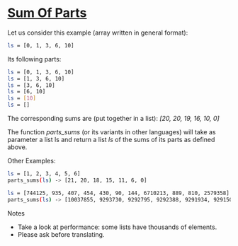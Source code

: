 # [Sum Of Parts][sum-of-parts-link]

Let us consider this example (array written in general format):

```bash
ls = [0, 1, 3, 6, 10]
```

Its following parts:

```bash
ls = [0, 1, 3, 6, 10]
ls = [1, 3, 6, 10]
ls = [3, 6, 10]
ls = [6, 10]
ls = [10]
ls = []
```

The corresponding sums are (put together in a list): _[20, 20, 19, 16, 10, 0]_

The function _parts_sums_ (or its variants in other languages) will take as parameter
a list ls and return a list _ls_ of the sums of its parts as defined above.

Other Examples:

```bash
ls = [1, 2, 3, 4, 5, 6]
parts_sums(ls) -> [21, 20, 18, 15, 11, 6, 0]

ls = [744125, 935, 407, 454, 430, 90, 144, 6710213, 889, 810, 2579358]
parts_sums(ls) -> [10037855, 9293730, 9292795, 9292388, 9291934, 9291504, 9291414, 9291270, 2581057, 2580168, 2579358, 0]
```

Notes

- Take a look at performance: some lists have thousands of elements.
- Please ask before translating.

[sum-of-parts-link]: https://www.codewars.com/kata/5ce399e0047a45001c853c2b/train/typescript
